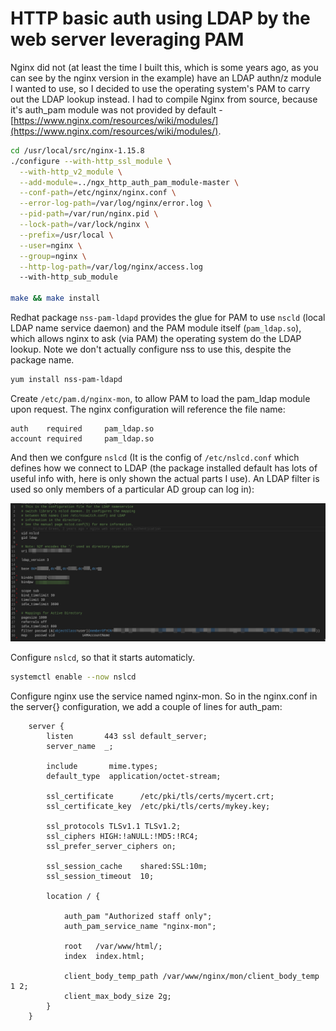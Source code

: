 # HTTP basic auth using LDAP by the web server leveraging PAM

Nginx did not (at least the time I built this, which is some years ago, as you can see by the nginx version in the example) have an LDAP authn/z module I wanted to use, so I decided to use the operating system's PAM to carry out the LDAP lookup instead. I had to compile Nginx from source, because it's auth_pam module was not provided by default -  [https://www.nginx.com/resources/wiki/modules/](https://www.nginx.com/resources/wiki/modules/).

```bash
cd /usr/local/src/nginx-1.15.8
./configure --with-http_ssl_module \
  --with-http_v2_module \
  --add-module=../ngx_http_auth_pam_module-master \
  --conf-path=/etc/nginx/nginx.conf \
  --error-log-path=/var/log/nginx/error.log \
  --pid-path=/var/run/nginx.pid \
  --lock-path=/var/lock/nginx \
  --prefix=/usr/local \
  --user=nginx \
  --group=nginx \
  --http-log-path=/var/log/nginx/access.log 
  --with-http_sub_module

make && make install
```

Redhat package `nss-pam-ldapd` provides the glue for PAM to use `nscld`  (local LDAP name service daemon) and the PAM module itself (`pam_ldap.so`), which allows nginx to ask (via PAM) the operating system do the LDAP lookup. Note we don't actually configure nss to use this, despite the package name.

```bash
yum install nss-pam-ldapd
```

Create `/etc/pam.d/nginx-mon`, to allow PAM to load the pam_ldap module upon request. The nginx configuration will reference the file name:

```text
auth    required     pam_ldap.so
account required     pam_ldap.so
```

And then we confgure `nslcd` (It is the config of `/etc/nslcd.conf` which defines how we connect to LDAP (the package installed default has lots of useful info with, here is only shown the actual parts I use). An LDAP filter is used so only members of a particular AD group can log in):

![/etc/nslcd.conf](nginx_pam_ldap_authnz_nslcd_conf.png)

Configure `nslcd`, so that it starts automaticly.

```bash
systemctl enable --now nslcd
```

Configure nginx use the service named nginx-mon. So in the nginx.conf in the server{} configuration, we add a couple of lines for auth_pam:

```text
    server {
        listen       443 ssl default_server;
        server_name  _;

        include       mime.types;
        default_type  application/octet-stream;

        ssl_certificate      /etc/pki/tls/certs/mycert.crt;
        ssl_certificate_key  /etc/pki/tls/certs/mykey.key;

        ssl_protocols TLSv1.1 TLSv1.2;
        ssl_ciphers HIGH:!aNULL:!MD5:!RC4;
        ssl_prefer_server_ciphers on;

        ssl_session_cache    shared:SSL:10m;
        ssl_session_timeout  10;

        location / {

            auth_pam "Authorized staff only";
            auth_pam_service_name "nginx-mon";

            root   /var/www/html/;
            index  index.html;

            client_body_temp_path /var/www/nginx/mon/client_body_temp 1 2;
            client_max_body_size 2g;
        }
    }
```

